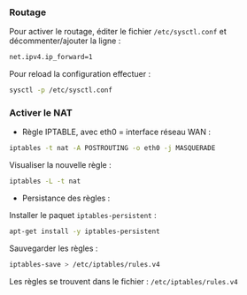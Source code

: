 ### Routage
Pour activer le routage, éditer le fichier <code>/etc/sysctl.conf</code> et décommenter/ajouter la ligne :
```bash
net.ipv4.ip_forward=1
```
Pour reload la configuration effectuer :
```bash
sysctl -p /etc/sysctl.conf
```

### Activer le NAT
* Règle IPTABLE, avec eth0 = interface réseau WAN :

```bash
iptables -t nat -A POSTROUTING -o eth0 -j MASQUERADE
```

Visualiser la nouvelle règle :
```bash
iptables -L -t nat
```

* Persistance des règles :<br>

Installer le paquet <code>iptables-persistent</code> :
```bash
apt-get install -y iptables-persistent
```
Sauvegarder les règles :
```bash
iptables-save > /etc/iptables/rules.v4
```

Les règles se trouvent dans le fichier : <code>/etc/iptables/rules.v4</code>
